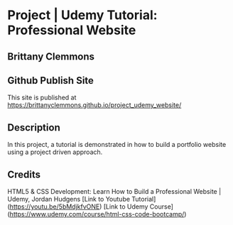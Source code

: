 # Project | Udemy Tutorial: Professional Website

## Brittany Clemmons
  
## Github Publish Site
This site is published at https://brittanyclemmons.github.io/project_udemy_website/

## Description
In this project, a tutorial is demonstrated in how to build a portfolio website using
a project driven approach. 

## Credits
HTML5 & CSS Development: Learn How to Build a Professional Website | Udemy, Jordan Hudgens
[Link to Youtube Tutorial] (https://youtu.be/5bMdjkfvONE)
[Link to Udemy Course] (https://www.udemy.com/course/html-css-code-bootcamp/)


